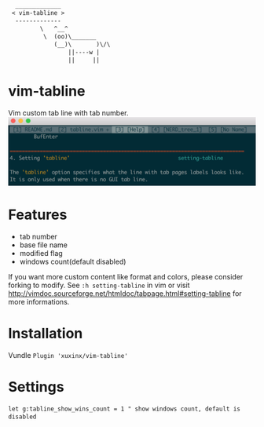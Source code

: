 ```
  _____________
 < vim-tabline >
  -------------
         \   ^__^
          \  (oo)\_______
             (__)\       )\/\
                 ||----w |
                 ||     ||
```
# vim-tabline
Vim custom tab line with tab number.  
![vim-tabline](_assets/tabline.png)  
# Features
- tab number
- base file name
- modified flag
- windows count(default disabled)

If you want more custom content like format and colors, please consider forking to modify.
See `:h setting-tabline` in vim or visit http://vimdoc.sourceforge.net/htmldoc/tabpage.html#setting-tabline for more informations.
# Installation
Vundle `Plugin 'xuxinx/vim-tabline'`
# Settings
```vim
let g:tabline_show_wins_count = 1 " show windows count, default is disabled
```
